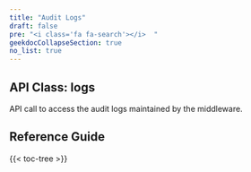 ```yaml
---
title: "Audit Logs"
draft: false
pre: "<i class='fa fa-search'></i>	"
geekdocCollapseSection: true
no_list: true
---
```



## API Class: logs
API call to access the audit logs maintained by the middleware.


## Reference Guide

{{< toc-tree >}}
